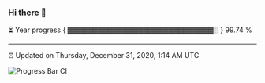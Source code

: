 ### Hi there 👋

⏳ Year progress { ▓▓▓▓▓▓▓▓▓▓▓▓▓▓▓▓▓▓▓▓▓▓▓▓▓▓▓▓▓░ } 99.74 %

---

⏰ Updated on Thursday, December 31, 2020, 1:14 AM UTC

![Progress Bar CI](https://github.com/arthurbuhl/arthurbuhl/workflows/Progress%20Bar%20CI/badge.svg)
